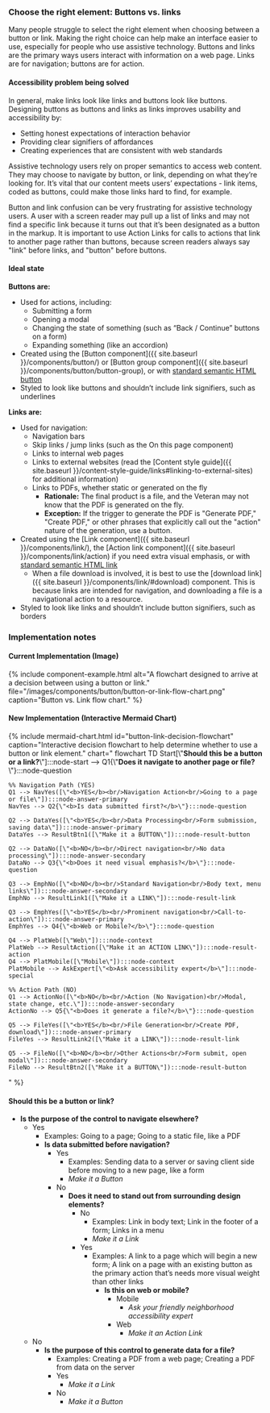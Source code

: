 ### Choose the right element: Buttons vs. links

Many people struggle to select the right element when choosing between a button or link. Making the right choice can help make an interface easier to use, especially for people who use assistive technology. Buttons and links are the primary ways users interact with information on a web page. Links are for navigation; buttons are for action.

#### Accessibility problem being solved

In general, make links look like links and buttons look like buttons. Designing buttons as buttons and links as links improves usability and accessibility by:

* Setting honest expectations of interaction behavior
* Providing clear signifiers of affordances
* Creating experiences that are consistent with web standards

Assistive technology users rely on proper semantics to access web content. They may choose to navigate by button, or link, depending on what they’re looking for. It’s vital that our content meets users’ expectations - link items, coded as buttons, could make those links hard to find, for example.

Button and link confusion can be very frustrating for assistive technology users. A user with a screen reader may pull up a list of links and may not find a specific link because it turns out that it’s been designated as a button in the markup. It is important to use Action Links for calls to actions that link to another page rather than buttons, because screen readers always say "link" before links, and "button" before buttons.

#### Ideal state

**Buttons are:**

* Used for actions, including:
    * Submitting a form
    * Opening a modal
    * Changing the state of something (such as “Back / Continue” buttons on a form)
    * Expanding something (like an accordion)
* Created using the [Button component]({{ site.baseurl }}/components/button/) or [Button group component]({{ site.baseurl }}/components/button/button-group), or with [standard semantic HTML button](https://developer.mozilla.org/en-US/docs/Web/HTML/Element/button)
* Styled to look like buttons and shouldn’t include link signifiers, such as underlines

**Links are:**

* Used for navigation:
    * Navigation bars
    * Skip links / jump links (such as the On this page component)
    * Links to internal web pages
    * Links to external websites (read the [Content style guide]({{ site.baseurl }}/content-style-guide/links#linking-to-external-sites) for additional information)
    * Links to PDFs, whether static or generated on the fly
        *  **Rationale:** The final product is a file, and the Veteran may not know that the PDF is generated on the fly.
        *  **Exception:** If the trigger to generate the PDF is "Generate PDF," "Create PDF," or other phrases that explicitly call out the "action" nature of the generation, use a button.
* Created using the [Link component]({{ site.baseurl }}/components/link/), the [Action link component]({{ site.baseurl }}/components/link/action) if you need extra visual emphasis, or with [standard semantic HTML link](https://developer.mozilla.org/en-US/docs/Web/HTML/Element/a)
  * When a file download is involved, it is best to use the [download link]({{ site.baseurl }}/components/link/#download) component. This is because links are intended for navigation, and downloading a file is a navigational action to a resource.
* Styled to look like links and shouldn’t include button signifiers, such as borders

### Implementation notes

<div class="mermaid-comparison">
  <h4 class="mermaid-comparison__title">Current Implementation (Image)</h4>
  {% include component-example.html alt="A flowchart designed to arrive at a decision between using a button or link." file="/images/components/button/button-or-link-flow-chart.png" caption="Button vs. Link flow chart." %}
</div>

<div class="mermaid-comparison">
  <h4 class="mermaid-comparison__title">New Implementation (Interactive Mermaid Chart)</h4>
  {% include mermaid-chart.html 
     id="button-link-decision-flowchart" 
     caption="Interactive decision flowchart to help determine whether to use a button or link element."
     chart="
flowchart TD
    Start[\"<b>Should this be a button or a link?</b>\"]:::node-start --> Q1{\"<b>Does it navigate to another page or file?</b>\"}:::node-question
    
    %% Navigation Path (YES)
    Q1 --> NavYes([\"<b>YES</b><br/>Navigation Action<br/>Going to a page or file\"]):::node-answer-primary
    NavYes --> Q2{\"<b>Is data submitted first?</b>\"}:::node-question
    
    Q2 --> DataYes([\"<b>YES</b><br/>Data Processing<br/>Form submission, saving data\"]):::node-answer-primary
    DataYes --> ResultBtn1([\"Make it a BUTTON\"]):::node-result-button
    
    Q2 --> DataNo([\"<b>NO</b><br/>Direct navigation<br/>No data processing\"]):::node-answer-secondary
    DataNo --> Q3{\"<b>Does it need visual emphasis?</b>\"}:::node-question
    
    Q3 --> EmphNo([\"<b>NO</b><br/>Standard Navigation<br/>Body text, menu links\"]):::node-answer-secondary
    EmphNo --> ResultLink1([\"Make it a LINK\"]):::node-result-link
    
    Q3 --> EmphYes([\"<b>YES</b><br/>Prominent navigation<br/>Call-to-action\"]):::node-answer-primary
    EmphYes --> Q4{\"<b>Web or Mobile?</b>\"}:::node-question
    
    Q4 --> PlatWeb([\"Web\"]):::node-context
    PlatWeb --> ResultAction([\"Make it an ACTION LINK\"]):::node-result-action
    Q4 --> PlatMobile([\"Mobile\"]):::node-context
    PlatMobile --> AskExpert[\"<b>Ask accessibility expert</b>\"]:::node-special
    
    %% Action Path (NO)
    Q1 --> ActionNo([\"<b>NO</b><br/>Action (No Navigation)<br/>Modal, state change, etc.\"]):::node-answer-secondary
    ActionNo --> Q5{\"<b>Does it generate a file?</b>\"}:::node-question
    
    Q5 --> FileYes([\"<b>YES</b><br/>File Generation<br/>Create PDF, download\"]):::node-answer-primary
    FileYes --> ResultLink2([\"Make it a LINK\"]):::node-result-link
    
    Q5 --> FileNo([\"<b>NO</b><br/>Other Actions<br/>Form submit, open modal\"]):::node-answer-secondary
    FileNo --> ResultBtn2([\"Make it a BUTTON\"]):::node-result-button
" %}
</div>

#### Should this be a button or link?

* **Is the purpose of the control to navigate elsewhere?**
    * Yes
      * Examples: Going to a page; Going to a static file, like a PDF
      * **Is data submitted before navigation?**
        * Yes
          * Examples: Sending data to a server or saving client side before moving to a new page, like a form
          * _Make it a Button_
        * No
          * **Does it need to stand out from surrounding design elements?**
            * No
              * Examples: Link in body text; Link in the footer of a form; Links in a menu
              * _Make it a Link_
            * Yes
              * Examples: A link to a page which will begin a new form; A link on a page with an existing button as the primary action that’s needs more visual weight than other links
                * **Is this on web or mobile?**
                  * Mobile
                    * _Ask your friendly neighborhood accessibility expert_
                  * Web
                    * _Make it an Action Link_
    * No
      * **Is the purpose of this control to generate data for a file?**
        * Examples: Creating a PDF from a web page; Creating a PDF from data on the server
        * Yes
          * _Make it a Link_
        * No
          * _Make it a Button_
